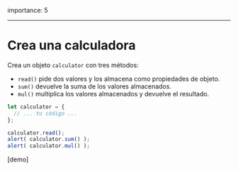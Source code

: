 importance: 5

---

# Crea una calculadora

Crea un objeto `calculator` con tres métodos:

- `read()` pide dos valores y los almacena como propiedades de objeto.
- `sum()` devuelve la suma de los valores almacenados.
- `mul()` multiplica los valores almacenados y devuelve el resultado.

```js
let calculator = {
  // ... tu código ...
};

calculator.read();
alert( calculator.sum() );
alert( calculator.mul() );
```

[demo]

